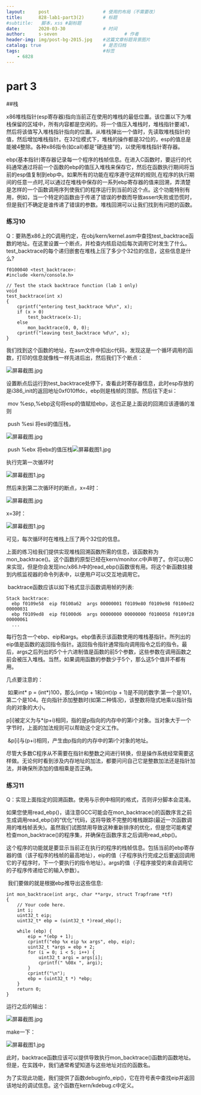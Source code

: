 ```yaml
---
layout:     post   				    # 使用的布局（不需要改）
title:      828-lab1-part3(2)		# 标题 
#subtitle:   脚本，xss #副标题
date:       2020-03-30 				# 时间
author:     s-seven 						# 作者
header-img: img/post-bg-2015.jpg 	#这篇文章标题背景图片
catalog: true 						# 是否归档
tags:								#标签
    - 6828
---
```


# part 3

##栈

​		x86堆栈指针(esp寄存器)指向当前正在使用的堆栈的最低位置。该位置以下为堆栈保留的区域中，所有内容都是空闲的。将一个值压入堆栈时，堆栈指针要减1，然后将该值写入堆栈指针指向的位置。从堆栈弹出一个值时，先读取堆栈指针的值，然后增加堆栈指针。在32位模式下，堆栈的操作都是32位的，esp的值总是能被4整除。各种x86指令(如call)都是“硬连接”的，以使用堆栈指针寄存器。

​		ebp(基本指针)寄存器记录每一个程序的栈帧信息。在进入C函数时，要运行的代码通常通过将前一个函数的ebp的值压入堆栈来保存它，然后在函数执行期间将当前的esp值复制到ebp中。如果所有的功能在程序遵守这样的规则,在程序的执行期间的任意一点时,可以通过在堆栈中保存的一系列ebp寄存器的值来回溯，弄清楚是怎样的一个函数调用序列使我们的程序运行到当前的这个点。这个功能特别有用，例如，当一个特定的函数由于传递了错误的参数而导致assert失败或恐慌时，但是我们不确定是谁传递了错误的参数。堆栈回溯可以让我们找到有问题的函数。

### 练习10

​		Q：要熟悉x86上的C调用约定，在obj/kern/kernel.asm中查找test_backtrace函数的地址。在这里设置一个断点，并检查内核启动后每次调用它时发生了什么。test_backtrace的每个递归嵌套在堆栈上压了多少个32位的信息，这些信息是什么?

```
f0100040 <test_backtrace>:
#include <kern/console.h>

// Test the stack backtrace function (lab 1 only)
void
test_backtrace(int x)
{
	cprintf("entering test_backtrace %d\n", x);
	if (x > 0)
		test_backtrace(x-1);
	else
		mon_backtrace(0, 0, 0);
	cprintf("leaving test_backtrace %d\n", x);
}
```

​		我们找到这个函数的地址，在asm文件中扣出c代码，发现这是一个循环调用的函数，打印的信息就像栈一样先进后出，然后我们下个断点：

![屏幕截图.jpg](http://ww1.sinaimg.cn/large/005KQQDely1gdbwpyult4j30j409yt9h.jpg)

​		设置断点后运行到test_backtrace处停下，查看此时寄存器信息，此时esp存放的是i386_init的返回地址0xf010ffdc，ebp则是栈帧的顶部。然后往下走si：

​		mov %esp,%ebp这句将esp的值赋给ebp，这也正是上面说的回溯应该遵循的准则

​		push   %esi  将esi的值压栈，

![屏幕截图.jpg](http://ww1.sinaimg.cn/large/005KQQDely1gdbxzd82sjj30h705laab.jpg)

​		push   %ebx  将ebx的值压栈![屏幕截图1.jpg](http://ww1.sinaimg.cn/large/005KQQDely1gdbxyjcrdlj30gx05ower.jpg)

执行完第一次循环时

![屏幕截图1.jpg](http://ww1.sinaimg.cn/large/005KQQDely1gdby1m8c26j30kw05ogm2.jpg)

然后来到第二次循环时的断点，x=4时：

![屏幕截图.jpg](http://ww1.sinaimg.cn/large/005KQQDely1gdby2myminj30is083q3d.jpg)

x=3时：

![屏幕截图1.jpg](http://ww1.sinaimg.cn/large/005KQQDely1gdby3b4z3nj30ge05vaab.jpg)

可见，每次循环时在堆栈上压了两个32位的信息。

​		上面的练习给我们提供实现堆栈回溯函数所需的信息，该函数称为mon_backtrace()。这个函数的原型已经在kern/monitor.c中声明了。你可以用C来实现，但是你会发现inc/x86.h中的read_ebp()函数很有用。将这个新函数挂接到内核监视器的命令列表中，以便用户可以交互地调用它。

​		backtrace函数应该以如下格式显示函数调用帧的列表:

```
Stack backtrace:
  ebp f0109e58  eip f0100a62  args 00000001 f0109e80 f0109e98 f0100ed2 00000031
  ebp f0109ed8  eip f01000d6  args 00000000 00000000 f0100058 f0109f28 00000061
  ...
```

​		每行包含一个ebp、eip和args。ebp值表示该函数使用的堆栈基指针。所列出的eip值是函数的返回指令指针。返回指令指针通常指向调用指令之后的指令。最后，args之后列出的5个十六进制值是函数的前5个参数，这些参数在调用函数之前会被压入堆栈。当然，如果调用函数的参数少于5个，那么这5个值并不都有用。

几点要注意的：

​		如果int* p = (int*)100，那么(int)p + 1和(int)(p + 1)是不同的数字:第一个是101，第二个是104。在向指针添加整数时(如第二种情况)，该整数将隐式地乘以指针指向的对象的大小。

​		p[i]被定义为与*(p+i)相同，指的是p指向的内存中的第i个对象。当对象大于一个字节时，上面的加法规则可以帮助这个定义工作。

​		&p[i]与(p+i)相同，产生由p指向的内存中的第i个对象的地址。

​		尽管大多数C程序从不需要在指针和整数之间进行转换，但是操作系统经常需要这样做。无论何时看到涉及内存地址的加法，都要问问自己它是整数加法还是指针加法，并确保所添加的值相乘是否正确。

### 练习11

​		Q：实现上面指定的回溯函数。使用与示例中相同的格式，否则评分脚本会混淆。

​		如果您使用read_ebp()，请注意GCC可能会在mon_backtrace()的函数序言之前生成调用read_ebp()的“优化”代码，这将导致不完整的堆栈跟踪(最近一次函数调用的堆栈帧丢失)。虽然我们试图禁用导致这种重新排序的优化，但是您可能希望检查mon_backtrace()的程序集，并确保在函数序言之后调用read_ebp()。

​		 这个程序的功能就是要显示当前正在执行的程序的栈帧信息。包括当前的ebp寄存器的值（该子程序的栈帧的最高地址），eip的值（子程序执行完成之后要返回调用它的子程序时，下一个要执行的指令地址）。args的值（子程序接受的来自调用它的子程序传递给它的输入参数）。

​		我们要做的就是根据ebp推导出这些信息:

```
int mon_backtrace(int argc, char **argv, struct Trapframe *tf)
{
	// Your code here.
	int i;
	uint32_t eip;
	uint32_t* ebp = (uint32_t *)read_ebp();

	while (ebp) {
		eip = *(ebp + 1);
		cprintf("ebp %x eip %x args", ebp, eip);
		uint32_t *args = ebp + 2;
		for (i = 0; i < 5; i++) {
			uint32_t argi = args[i];
			cprintf(" %08x ", argi);
		}
		cprintf("\n");
		ebp = (uint32_t *) *ebp;
	}
	return 0;
}
```

运行之后的输出：

![屏幕截图.jpg](http://ww1.sinaimg.cn/large/005KQQDely1gdcbg369o1j30ry0eqwh3.jpg)

make一下：

![屏幕截图1.jpg](http://ww1.sinaimg.cn/large/005KQQDely1gdcbgv0yggj30hn09ngm0.jpg)

​		此时，backtrace函数应该可以提供导致执行mon_backtrace()函数的函数地址。但是，在实践中，我们通常希望知道与这些地址对应的函数名。

​		为了实现此功能，我们提供了函数debuginfo_eip()，它在符号表中查找eip并返回该地址的调试信息。这个函数在kern/kdebug.c中定义。



